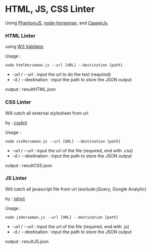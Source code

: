 # HTML, JS, CSS Linter #

Using [PhantomJS](http://phantomjs.org/), [node-horseman](http://www.horsemanjs.org/), and [CasperJs](http://casperjs.org/).

### HTML Linter ###

using [W3 Validator](https://validator.w3.org/)

Usage :

```
node htmlHorseman.js --url [URL] --destination [path]
```

* -url / --url : input the url to do the test (required)
* -d / --destination : input the path to store the JSON output

output : resultHTML.json

### CSS Linter ###

Will catch all external stylesheet from url

by : [csslint](https://github.com/CSSLint/csslint)

Usage :

```
node cssHorseman.js --url [URL] --destination [path]
```

* -url / --url : input the url of the file (required, end with .css)
* -d / --destination : input the path to store the JSON output

output : resultCSS.json

### JS Linter ###

Will catch all javascript file from url (exclude jQuery, Google Analytic)

by : [jshint](http://jshint.com/)

Usage :

```
node jsHorseman.js --url [URL] --destination [path]
```

* -url / --url : input the url of the file (required, end with .js)
* -d / --destination : input the path to store the JSON output

output : resultJS.json